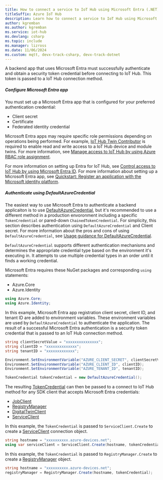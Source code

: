 ```yaml
---
title: How to connect a service to IoT Hub using Microsoft Entra (.NET)
titleSuffix: Azure IoT Hub
description: Learn how to connect a service to IoT Hub using Microsoft Entra and the Azure IoT Hub SDK for .NET.
author: kgremban
ms.author: kgremban
ms.service: iot-hub
ms.devlang: csharp
ms.topic: include
ms.manager: lizross
ms.date: 11/06/2024
ms.custom: mqtt, devx-track-csharp, devx-track-dotnet
---
```


A backend app that uses Microsoft Entra must successfully authenticate and obtain a security token credential before connecting to IoT Hub. This token is passed to a IoT Hub connection method.

##### Configure Microsoft Entra app

You must set up a Microsoft Entra app that is configured for your preferred authentication credential:

* Client secret
* Certificate
* Federated identity credential

Microsoft Entra apps may require specific role permissions depending on operations being performed. For example, [IoT Hub Twin Contributor](/azure/role-based-access-control/built-in-roles/internet-of-things#iot-hub-twin-contributor) is required to enable read and write access to a IoT Hub device and module twins. For more information, see [Manage access to IoT Hub by using Azure RBAC role assignment](/azure/iot-hub/authenticate-authorize-azure-ad?branch=main#manage-access-to-iot-hub-by-using-azure-rbac-role-assignment).

For more information on setting up Entra for IoT Hub, see [Control access to IoT Hub by using Microsoft Entra ID](/azure/iot-hub/authenticate-authorize-azure-ad). For more information about setting up a Microsoft Entra app, see [Quickstart: Register an application with the Microsoft identity platform](/entra/identity-platform/quickstart-register-app).

##### Authenticate using DefaultAzureCredential

The easiest way to use Microsoft Entra to authenticate a backend applicaiton is to use [DefaultAzureCredential](/dotnet/api/azure.identity.defaultazurecredential), but it's recommended to use a different method in a production envoronment including a specific `TokenCredential` or pared-down `ChainedTokenCredential`. For simplicity, this section describes authentication using `DefaultAzureCredential` and Client secret. For more information about the pros and cons of using `DefaultAzureCredential`, see [Usage guidance for DefaultAzureCredential](/dotnet/azure/sdk/authentication/credential-chains?tabs=dac#usage-guidance-for-defaultazurecredential).

`DefaultAzureCredential` supports different authentication mechanisms and determines the appropriate credential type based on the environment it's executing in. It attempts to use multiple credential types in an order until it finds a working credential.

Microsoft Entra requires these NuGet packages and corresponding `using` statements:

* Azure.Core
* Azure.Identity

```csharp
using Azure.Core;
using Azure.Identity;
```

In this example, Microsoft Entra app registration client secret, client ID, and tenant ID are added to environment variables. These environment variables are used by `DefaultAzureCredential` to authenticate the application. The result of a successful Microsoft Entra authentication is a security token credential that is passed to an IoT Hub connection method.

```csharp
string clientSecretValue = "xxxxxxxxxxxxxxx";
string clientID = "xxxxxxxxxxxxxx";
string tenantID = "xxxxxxxxxxxxx";

Environment.SetEnvironmentVariable("AZURE_CLIENT_SECRET", clientSecretValue);
Environment.SetEnvironmentVariable("AZURE_CLIENT_ID", clientID);
Environment.SetEnvironmentVariable("AZURE_TENANT_ID", tenantID);

TokenCredential tokenCredential = new DefaultAzureCredential();
```

The resulting [TokenCredential](/dotnet/api/azure.core.tokencredential) can then be passed to a connect to IoT Hub method for any SDK client that accepts Microsoft Entra credentials:

* [JobClient](/dotnet/api/microsoft.azure.devices.jobclient.create?#microsoft-azure-devices-jobclient-create(system-string-azure-core-tokencredential-microsoft-azure-devices-httptransportsettings))
* [RegistryManager](/dotnet/api/microsoft.azure.devices.registrymanager.create?#microsoft-azure-devices-registrymanager-create(system-string-azure-core-tokencredential-microsoft-azure-devices-httptransportsettings))
* [DigitalTwinClient](/dotnet/api/microsoft.azure.devices.digitaltwinclient)
* [ServiceClient](/dotnet/api/microsoft.azure.devices.serviceclient.create?#microsoft-azure-devices-serviceclient-create(system-string-azure-core-tokencredential-microsoft-azure-devices-transporttype-microsoft-azure-devices-serviceclienttransportsettings-microsoft-azure-devices-serviceclientoptions))

In this example, the `TokenCredential` is passed to `ServiceClient.Create` to create a [ServiceClient](/dotnet/api/microsoft.azure.devices.serviceclient) connection object.

```csharp
string hostname = "xxxxxxxxxx.azure-devices.net";
using var serviceClient = ServiceClient.Create(hostname, tokenCredential, TransportType.Amqp);
```

In this example, the `TokenCredential` is passed to `RegistryManager.Create` to create a [RegistryManager](/dotnet/api/microsoft.azure.devices.registrymanager) object.

```csharp
string hostname = "xxxxxxxxxx.azure-devices.net";
registryManager = RegistryManager.Create(hostname, tokenCredential);
```
